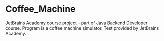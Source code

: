 # Coffee_Machine
JetBrains Academy course project - part of Java Backend Developer course. Program is a coffee machine simulator. Test provided by JetBrains Academy.
